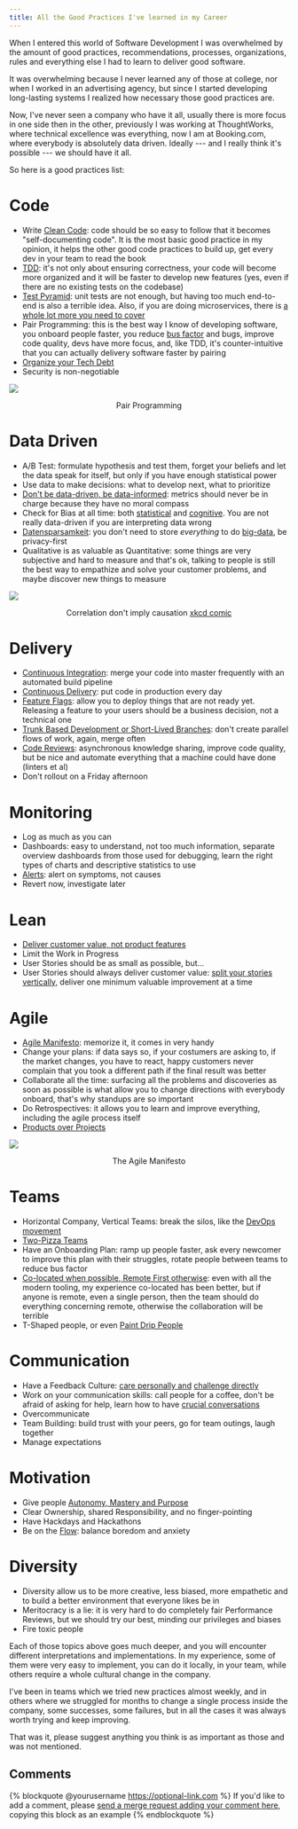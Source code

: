 ```yaml
---
title: All the Good Practices I've learned in my Career
---
```


When I entered this world of Software Development I was overwhelmed by the amount of good practices, recommendations, processes, organizations, rules and everything else I had to learn to deliver good software.

It was overwhelming because I never learned any of those at college, nor when I worked in an advertising agency, but since I started developing long-lasting systems I realized how necessary those good practices are.

Now, I've never seen a company who have it all, usually there is more focus in one side then in the other, previously I was working at ThoughtWorks, where technical excellence was everything, now I am at Booking.com, where everybody is absolutely data driven. Ideally --- and I really think it's possible --- we should have it all.

So here is a good practices list:

Code
====

-   Write [Clean Code](https://www.amazon.com/Clean-Code-Handbook-Software-Craftsmanship/dp/0132350882): code should be so easy to follow that it becomes "self-documenting code". It is the most basic good practice in my opinion, it helps the other good code practices to build up, get every dev in your team to read the book
-   [TDD](https://www.amazon.com/Test-Driven-Development-Kent-Beck/dp/0321146530): it's not only about ensuring correctness, your code will become more organized and it will be faster to develop new features (yes, even if there are no existing tests on the codebase)
-   [Test Pyramid](https://martinfowler.com/bliki/TestPyramid.html): unit tests are not enough, but having too much end-to-end is also a terrible idea. Also, if you are doing microservices, there is [a whole lot more you need to cover](https://martinfowler.com/articles/microservice-testing/)
-   Pair Programming: this is the best way I know of developing software, you onboard people faster, you reduce [bus factor](https://medium.com/tech-tajawal/the-bus-factor-6ea1a3ede6bd) and bugs, improve code quality, devs have more focus, and, like TDD, it's counter-intuitive that you can actually delivery software faster by pairing
-   [Organize your Tech Debt](https://medium.com/@AikoPath/visualising-and-prioritizing-technical-debt-afc82e542681)
-   Security is non-negotiable

![](../img/good-practices1.jpg)

<p style="text-align: center;">
    Pair Programming
</p>

Data Driven
===========

-   A/B Test: formulate hypothesis and test them, forget your beliefs and let the data speak for itself, but only if you have enough statistical power
-   Use data to make decisions: what to develop next, what to prioritize
-   [Don't be data-driven, be data-informed](https://twitter.com/kimgoodwin/status/1051849805280948224): metrics should never be in charge because they have no moral compass
-   Check for Bias at all time: both [statistical](https://en.wikipedia.org/wiki/Bias_(statistics)) and [cognitive](https://en.wikipedia.org/wiki/List_of_cognitive_biases). You are not really data-driven if you are interpreting data wrong
-   [Datensparsamkeit](https://martinfowler.com/bliki/Datensparsamkeit.html): you don't need to store *everything* to do [big-data](https://bigdatapix.tumblr.com/), be privacy-first
-   Qualitative is as valuable as Quantitative: some things are very subjective and hard to measure and that's ok, talking to people is still the best way to empathize and solve your customer problems, and maybe discover new things to measure

![](../img/good-practices2.png)

<p style="text-align: center;">
    Correlation don't imply causation <a href="https://xkcd.com/552/">xkcd comic</a>
</p>

Delivery
========

-   [Continuous Integration](https://martinfowler.com/articles/continuousIntegration.html): merge your code into master frequently with an automated build pipeline
-   [Continuous Delivery](https://www.amazon.com/Continuous-Delivery-Deployment-Automation-Addison-Wesley/dp/0321601912): put code in production every day
-   [Feature Flags](https://www.martinfowler.com/articles/feature-toggles.html): allow you to deploy things that are not ready yet. Releasing a feature to your users should be a business decision, not a technical one
-   [Trunk Based Development or Short-Lived Branches](https://medium.com/@_rchaves_/pull-requests-or-trunk-based-development-86e66a8302f8): don't create parallel flows of work, again, merge often
-   [Code Reviews](https://mtlynch.io/human-code-reviews-1/): asynchronous knowledge sharing, improve code quality, but be nice and automate everything that a machine could have done (linters et al)
-   Don't rollout on a Friday afternoon

Monitoring
==========

-   Log as much as you can
-   Dashboards: easy to understand, not too much information, separate overview dashboards from those used for debugging, learn the right types of charts and descriptive statistics to use
-   [Alerts](https://docs.google.com/document/d/199PqyG3UsyXlwieHaqbGiWVa8eMWi8zzAn0YfcApr8Q/edit#!): alert on symptoms, not causes
-   Revert now, investigate later

Lean
====

-   [Deliver customer value, not product features](https://www.goodproductmanager.com/2008/05/20/deliver-customer-value-not-product-features/)
-   Limit the Work in Progress
-   User Stories should be as small as possible, but...
-   User Stories should always deliver customer value: [split your stories vertically](https://gojko.net/2012/01/23/splitting-user-stories-the-hamburger-method/), deliver one minimum valuable improvement at a time

Agile
=====

-   [Agile Manifesto](http://agilemanifesto.org/): memorize it, it comes in very handy
-   Change your plans: if data says so, if your costumers are asking to, if the market changes, you have to react, happy customers never complain that you took a different path if the final result was better
-   Collaborate all the time: surfacing all the problems and discoveries as soon as possible is what allow you to change directions with everybody onboard, that's why standups are so important
-   Do Retrospectives: it allows you to learn and improve everything, including the agile process itself
-   [Products over Projects](https://martinfowler.com/articles/products-over-projects.html)

![](../img/good-practices3.png)

<p style="text-align: center;">
    The Agile Manifesto
</p>

Teams
=====

-   Horizontal Company, Vertical Teams: break the silos, like the [DevOps movement](https://www.martinfowler.com/bliki/DevOpsCulture.html)
-   [Two-Pizza Teams](http://blog.idonethis.com/two-pizza-team/)
-   Have an Onboarding Plan: ramp up people faster, ask every newcomer to improve this plan with their struggles, rotate people between teams to reduce bus factor
-   [Co-located when possible, Remote First otherwise](https://www.martinfowler.com/articles/remote-or-co-located.html): even with all the modern tooling, my experience co-located has been better, but if anyone is remote, even a single person, then the team should do everything concerning remote, otherwise the collaboration will be terrible
-   T-Shaped people, or even [Paint Drip People](https://www.facebook.com/notes/kent-beck/paint-drip-people/1226700000696195)

Communication
=============

-   Have a Feedback Culture: [care personally and](https://www.radicalcandor.com/) [challenge directly](https://www.radicalcandor.com/)
-   Work on your communication skills: call people for a coffee, don't be afraid of asking for help, learn how to have [crucial conversations](https://www.amazon.com/Crucial-Conversations-Talking-Stakes-Second/dp/1469266822)
-   Overcommunicate
-   Team Building: build trust with your peers, go for team outings, laugh together
-   Manage expectations

Motivation
==========

-   Give people [Autonomy, Mastery and Purpose](https://www.youtube.com/watch?v=u6XAPnuFjJc)
-   Clear Ownership, shared Responsibility, and no finger-pointing
-   Have Hackdays and Hackathons
-   Be on the [Flow](https://alifeofproductivity.com/how-to-experience-flow-magical-chart/): balance boredom and anxiety

Diversity
=========

-   Diversity allow us to be more creative, less biased, more empathetic and to build a better environment that everyone likes be in
-   Meritocracy is a lie: it is very hard to do completely fair Performance Reviews, but we should try our best, minding our privileges and biases
-   Fire toxic people

Each of those topics above goes much deeper, and you will encounter different interpretations and implementations. In my experience, some of them were very easy to implement, you can do it locally, in your team, while others require a whole cultural change in the company.

I've been in teams which we tried new practices almost weekly, and in others where we struggled for months to change a single process inside the company, some successes, some failures, but in all the cases it was always worth trying and keep improving.

That was it, please suggest anything you think is as important as those and was not mentioned.

## Comments

{% blockquote @yourusername https://optional-link.com %}
If you'd like to add a comment, please [send a merge request adding your comment here](https://github.com/rogeriochaves/blog/edit/master/source/_posts/%%filename%%), copying this block as an example
{% endblockquote %}
